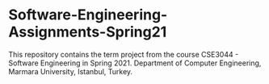 # Software-Engineering-Assignments-Spring21

This repository contains the term project from the course CSE3044 - Software Engineering in Spring 2021. Department of Computer Engineering, Marmara University, Istanbul, Turkey.
